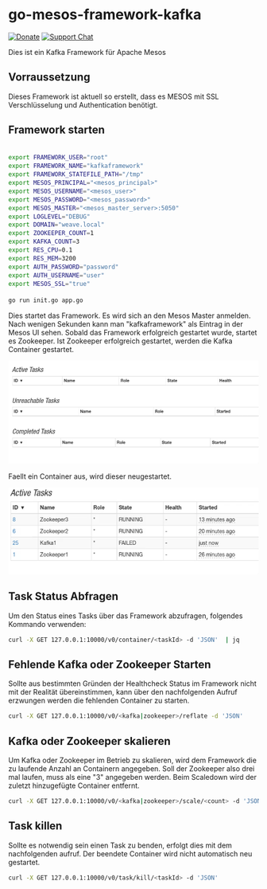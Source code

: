 # go-mesos-framework-kafka

[![Donate](https://img.shields.io/liberapay/receives/AVENTER.svg?logo=liberapay)](https://liberapay.com/mesos)
[![Support Chat](https://img.shields.io/static/v1?label=Chat&message=Support&color=brightgreen)](https://riot.im/app/#/room/#support:matrix.aventer.biz)


Dies ist ein Kafka Framework für Apache Mesos

## Vorraussetzung

Dieses Framework ist aktuell so erstellt, dass es MESOS mit SSL Verschlüsselung und Authentication benötigt.

## Framework starten

```Bash

export FRAMEWORK_USER="root"
export FRAMEWORK_NAME="kafkaframework"
export FRAMEWORK_STATEFILE_PATH="/tmp"
export MESOS_PRINCIPAL="<mesos_principal>"
export MESOS_USERNAME="<mesos_user>"
export MESOS_PASSWORD="<mesos_password>"
export MESOS_MASTER="<mesos_master_server>:5050"
export LOGLEVEL="DEBUG"
export DOMAIN="weave.local"
export ZOOKEEPER_COUNT=1
export KAFKA_COUNT=3
export RES_CPU=0.1
export RES_MEM=3200
export AUTH_PASSWORD="password"
export AUTH_USERNAME="user"
export MESOS_SSL="true"

go run init.go app.go
```

Dies startet das Framework. Es wird sich an den Mesos Master anmelden. Nach wenigen Sekunden kann man "kafkaframework" als Eintrag in der Mesos UI sehen. Sobald das Framework erfolgreich gestartet wurde, startet es Zookeeper. Ist Zookeeper erfolgreich gestartet, werden die Kafka Container gestartet.

![Kafka Framework in Mesos](kafka_mesos.gif)

Faellt ein Container aus, wird dieser neugestartet.

![Kafka Framework in Mesos](kafka_mesos1.gif)

## Task Status Abfragen

Um den Status eines Tasks über das Framework abzufragen, folgendes Kommando verwenden:

```Bash
curl -X GET 127.0.0.1:10000/v0/container/<taskId> -d 'JSON'  | jq
```

## Fehlende Kafka oder Zookeeper Starten

Sollte aus bestimmten Gründen der Healthcheck Status im Framework nicht mit der Realität übereinstimmen, kann über den nachfolgenden Aufruf erzwungen werden die fehlenden Container zu starten.

```Bash
curl -X GET 127.0.0.1:10000/v0/<kafka|zookeeper>/reflate -d 'JSON'
```

## Kafka oder Zookeeper skalieren

Um Kafka oder Zookeeper im Betrieb zu skalieren, wird dem Framework die zu laufende Anzahl an Containern angegeben. Soll der Zookeeper also drei mal laufen, muss als <count> eine "3" angegeben werden. Beim Scaledown wird der zuletzt hinzugefügte Container entfernt.

```Bash
curl -X GET 127.0.0.1:10000/v0/<kafka|zookeeper>/scale/<count> -d 'JSON'
```

## Task killen

Sollte es notwendig sein einen Task zu benden, erfolgt dies mit dem nachfolgenden aufruf. Der beendete Container wird nicht automatisch neu gestartet.

```Bash
curl -X GET 127.0.0.1:10000/v0/task/kill/<taskId> -d 'JSON'
```
